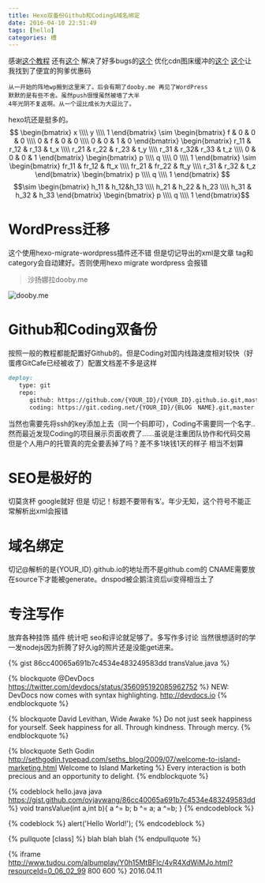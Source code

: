 ```yaml
---
title: Hexo双备份Github和Coding&域名绑定
date: 2016-04-10 22:51:49
tags: [hello]
categories: 槽
---
```

感谢[这个教程](http://zipperary.com/2013/05/28/hexo-guide-2/)
还有[这个](http://ibruce.info/2013/11/22/hexo-your-blog/?utm_source=tuicool)
解决了好多bugs的[这个](http://www.jianshu.com/p/35e197cb1273)
优化cdn图床缓冲的[这个](http://lukang.me/2015/optimization-of-hexo-2.html)
[这个](http://www.dute.me/)让我找到了便宜的狗爹优惠码

    从一开始的阵地wp搬到这里来了。后会有期了dooby.me 再见了WordPress  
    默默的是有些不舍。虽然push很慢虽然被墙了大半  
    4年光阴不复返啊。从一个逗比成长为大逗比了。

<!-- more -->
hexo坑还是挺多的。
$$ \begin{bmatrix} x \\\\ y \\\\ 1 
\end{bmatrix} \sim \begin{bmatrix} f & 0 & 0 & 0 \\\\ 0 & f & 0 & 0 \\\\ 0 & 0 & 1 & 0 \end{bmatrix} \begin{bmatrix} r_11 & r_12 & r_13 & t_x \\\\ r_21 & r_22 & r_23 & t_y \\\\ r_31 & r_32& r_33 & t_z \\\\ 0 & 0 & 0 & 1 \end{bmatrix} \begin{bmatrix} p \\\\ q \\\\ 0 \\\\ 1 \end{bmatrix} \sim \begin{bmatrix} fr_11 & fr_12 & ft_x \\\\ fr_21 & fr_22 & ft_y \\\\ r_31 & r_32 & t_z \end{bmatrix} \begin{bmatrix} p \\\\ q \\\\ 1 \end{bmatrix} 
$$$$\sim \begin{bmatrix} h_11 & h_12&h_13 \\\\ h_21 & h_22 & h_23 \\\\ h_31 & h_32 & h_33 \end{bmatrix} \begin{bmatrix} p \\\\ q \\\\ 1 \end{bmatrix}$$
# WordPress迁移 #
这个使用hexo-migrate-wordpress插件还不错 但是切记导出的xml是文章 tag和category会自动建好。否则使用hexo migrate wordpress 会报错
> 沙扬娜拉dooby.me

![dooby.me](http://ooo.0o0.ooo/2016/05/02/5727757865698.png)
# Github和Coding双备份 #
按照一般的教程都能配置好Github的。但是Coding对国内线路速度相对较快（好蛋疼GitCafe已经被收了）配置文档差不多是这样
```markdown
deploy:
   type: git
   repo: 
      github: https://github.com/{YOUR_ID}/{YOUR_ID}.github.io.git,master
      coding: https://git.coding.net/{YOUR_ID}/{BLOG　NAME}.git,master
```
当然也需要先将ssh的key添加上去（同一个码即可），Coding不需要同一个名字..然而最近发现Coding的项目展示页面收费了……虽说是注重团队协作和代码交易 但是个人用户的托管真的完全要丢掉了吗？差不多1块钱1天的样子 相当不划算

# SEO是极好的 #
切莫贪杯 google就好 但是 切记！标题不要带有‘&’。年少无知，这个符号不能正常解析出xml会报错

# 域名绑定 #
切记@解析的是{YOUR_ID}.github.io的地址而不是github.com的 CNAME需要放在source下才能被generate。dnspod被企鹅注资后ui变得相当土了

# 专注写作 #
放弃各种挂饰 插件 统计吧 seo和评论就足够了。多写作多讨论 当然很想适时的学一发nodejs因为折腾了好久ig的照片还是没能get进来。


{% gist 86cc40065a691b7c4534e483249583dd transValue.java %}

{% blockquote @DevDocs https://twitter.com/devdocs/status/356095192085962752 %}
NEW: DevDocs now comes with syntax highlighting. http://devdocs.io
{% endblockquote %}

{% blockquote David Levithan, Wide Awake %}
Do not just seek happiness for yourself. Seek happiness for all. Through kindness. Through mercy.
{% endblockquote %}

{% blockquote Seth Godin http://sethgodin.typepad.com/seths_blog/2009/07/welcome-to-island-marketing.html Welcome to Island Marketing %}
Every interaction is both precious and an opportunity to delight.
{% endblockquote %}

{% codeblock hello.java java https://gist.github.com/ovjaywang/86cc40065a691b7c4534e483249583dd %}
void transValue(int a,int b){
        a ^= b;
        b ^= a;
        a ^=b;
    }
{% endcodeblock %}

{% codeblock %}
alert('Hello World!');
{% endcodeblock %}

{% pullquote [class] %}
blah blah blah
{% endpullquote %}

{% iframe http://www.tudou.com/albumplay/Y0h15MtBFlc/4vR4XdWiMJo.html?resourceId=0_06_02_99 800 600 %}
2016.04.11